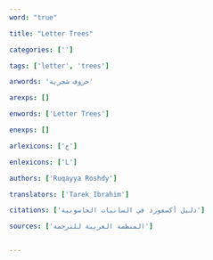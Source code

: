 ```yaml
---
word: "true"

title: "Letter Trees"

categories: ['']

tags: ['letter', 'trees']

arwords: 'حروف شجرية'

arexps: []

enwords: ['Letter Trees']

enexps: []

arlexicons: ['ح']

enlexicons: ['L']

authors: ['Ruqayya Roshdy']

translators: ['Tarek Ibrahim']

citations: ['دليل أكسفورد في السانيات الحاسوبية']

sources: ['المنظمة العربية للترجمة']


---
```

